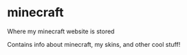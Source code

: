 # minecraft
Where my minecraft website is stored

Contains info about minecraft, my skins, and other cool stuff!
